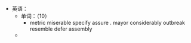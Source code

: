 - 英语：
	- 单词：（10）
		- metric
		  miserable
		  specify
		  assure .
		  mayor
		  considerably
		  outbreak
		  resemble
		  defer
		  assembly
	-